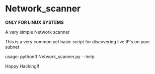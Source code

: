 # Network_scanner
**ONLY FOR LINUX SYSTEMS**


A very simple Network scanner 

This is a very common yet basic script for discovering live IP's on your subnet

usage: python3 Network_scanner.py --help

Happy Hacking!!
